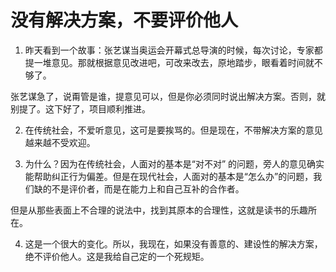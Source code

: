 # 没有解决方案，不要评价他人

1. 昨天看到一个故事：张艺谋当奥运会开幕式总导演的时候，每次讨论，专家都提一堆意见。那就根据意见改进吧，可改来改去，原地踏步，眼看着时间就不够了。

张艺谋急了，说甭管是谁，提意见可以，但是你必须同时说出解决方案。否则，就别提了。这下好了，项目顺利推进。

2. 在传统社会，不爱听意见，这可是要挨骂的。但是现在，不带解决方案的意见越来越不受欢迎。

3. 为什么？因为在传统社会，人面对的基本是“对不对” 的问题，旁人的意见确实能帮助纠正行为偏差。但是在现代社会，人面对的基本是“怎么办”的问题，我们缺的不是评价者，而是在能力上和自己互补的合作者。

但是从那些表面上不合理的说法中，找到其原本的合理性，这就是读书的乐趣所在。

4. 这是一个很大的变化。所以，我现在，如果没有善意的、建设性的解决方案，绝不评价他人。这是我给自己定的一个死规矩。